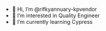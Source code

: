 - 👋 Hi, I’m @rifkyannuary-kpvendor
- 👀 I’m interested in Quality Engineer
- 🌱 I’m currently learning Cypress


<!---
rifkyannuary-kpvendor/rifkyannuary-kpvendor is a ✨ special ✨ repository because its `README.md` (this file) appears on your GitHub profile.
You can click the Preview link to take a look at your changes.
--->
